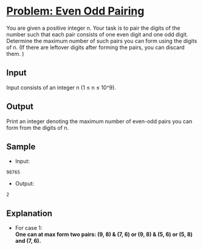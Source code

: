 # [Problem: Even Odd Pairing](https://my.newtonschool.co/playground/code/r3l9gzhe51si)

You are given a positive integer n. Your task is to pair the digits of the number such that each pair consists of one even digit and one odd digit. <br>
Determine the maximum number of such pairs you can form using the digits of n. (If there are leftover digits after forming the pairs, you can discard them. )

## Input

Input consists of an integer n (1 ≤ n ≤ 10^9).

## Output

Print an integer denoting the maximum number of even-odd pairs you can form from the digits of n.

## Sample

- Input:
```
98765
```

- Output:
```
2
```

## Explanation

- For case 1: <br> **One can at max form two pairs: (9, 8) & (7, 6) or (9, 8) & (5, 6) or (5, 8) and (7, 6).**
